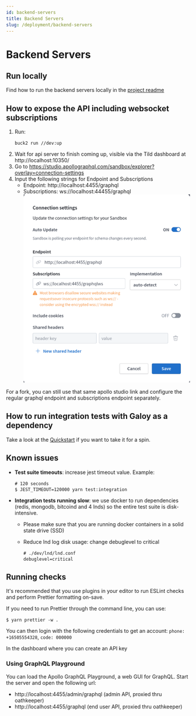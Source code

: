 ```yaml
---
id: backend-servers
title: Backend Servers
slug: /deployment/backend-servers
---
```


# Backend Servers

## Run locally

Find how to run the backend servers locally in the [project readme](https://github.com/GaloyMoney/galoy#local-development-setup)

## How to expose the API including websocket subscriptions

1. Run:
    ```
    buck2 run //dev:up
    ```
1. Wait for api server to finish coming up, visible via the Tild dashboard at http://localhost:10350/
1. Go to https://studio.apollographql.com/sandbox/explorer?overlay=connection-settings
1. Input the following strings for Endpoint and Subscriptions
    * Endpoint: http://localhost:4455/graphql
    * Subscriptions: ws://localhost:44455/graphql
  ![Apollo Studio configuration](../images/backend_servers_apollo_config.png)

For a fork, you can still use that same apollo studio link and configure the regular graphql endpoint and subscriptions endpoint separately.

## How to run integration tests with Galoy as a dependency

Take a look at the [Quickstart](https://github.com/GaloyMoney/galoy/tree/main/quickstart) if you want to take it for a spin.

## Known issues

*   **Test suite timeouts**: increase jest timeout value. Example:

    ```
    # 120 seconds
    $ JEST_TIMEOUT=120000 yarn test:integration
    ```
* **Integration tests running slow**: we use docker to run dependencies (redis, mongodb, bitcoind and 4 lnds) so the entire test suite is disk-intensive.
  * Please make sure that you are running docker containers in a solid state drive (SSD)
  *   Reduce lnd log disk usage: change debuglevel to critical

      ```
      # ./dev/lnd/lnd.conf
      debuglevel=critical
      ```


## Running checks

It's recommended that you use plugins in your editor to run ESLint checks and perform Prettier formatting on-save.

If you need to run Prettier through the command line, you can use:

```
$ yarn prettier -w .
```

You can then login with the following credentials to get an account: `phone: +16505554328`, `code: 000000`

In the dashboard where you can create an API key

### Using GraphQL Playground

You can load the Apollo GraphQL Playground, a web GUI for GraphQL. Start the server and open the following url:

- http://localhost:4455/admin/graphql (admin API, proxied thru oathkeeper)
- http://localhost:4455/graphql (end user API, proxied thru oathkeeper)
